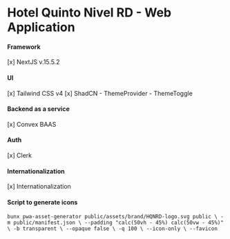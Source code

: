 # Hotel Quinto Nivel RD - Web Application

#### Framework

[x] NextJS v.15.5.2

#### UI

[x] Tailwind CSS v4
[x] ShadCN
    - ThemeProvider
    - ThemeToggle

#### Backend as a service

[x] Convex BAAS

#### Auth

[x] Clerk

#### Internationalization

[x] Internationalization

#### Script to generate icons

```
bunx pwa-asset-generator public/assets/brand/HQNRD-logo.svg public \ -m public/manifest.json \ --padding "calc(50vh - 45%) calc(50vw - 45%)" \ -b transparent \ --opaque false \ -q 100 \ --icon-only \ --favicon
```
